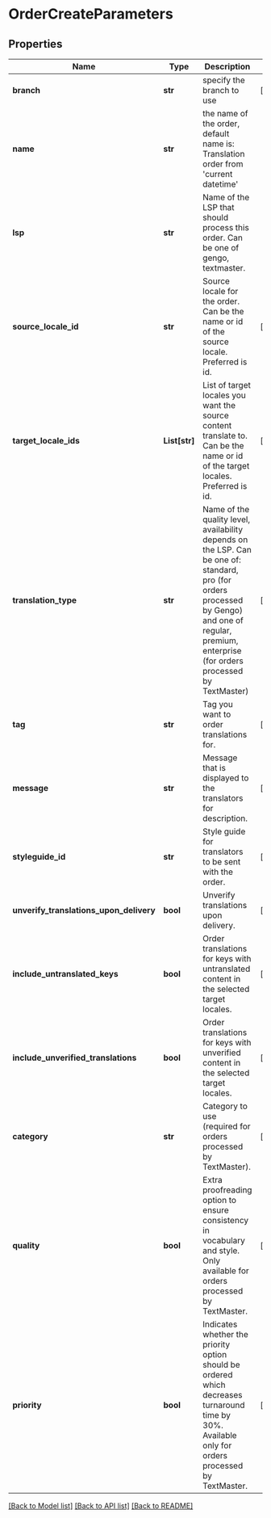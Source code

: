 # OrderCreateParameters

## Properties
Name | Type | Description | Notes
------------ | ------------- | ------------- | -------------
**branch** | **str** | specify the branch to use | [optional] 
**name** | **str** | the name of the order, default name is: Translation order from &#39;current datetime&#39; | 
**lsp** | **str** | Name of the LSP that should process this order. Can be one of gengo, textmaster. | 
**source_locale_id** | **str** | Source locale for the order. Can be the name or id of the source locale. Preferred is id. | [optional] 
**target_locale_ids** | **List[str]** | List of target locales you want the source content translate to. Can be the name or id of the target locales. Preferred is id. | [optional] 
**translation_type** | **str** | Name of the quality level, availability depends on the LSP. Can be one of:  standard, pro (for orders processed by Gengo) and one of regular, premium, enterprise (for orders processed by TextMaster) | [optional] 
**tag** | **str** | Tag you want to order translations for. | [optional] 
**message** | **str** | Message that is displayed to the translators for description. | [optional] 
**styleguide_id** | **str** | Style guide for translators to be sent with the order. | [optional] 
**unverify_translations_upon_delivery** | **bool** | Unverify translations upon delivery. | [optional] 
**include_untranslated_keys** | **bool** | Order translations for keys with untranslated content in the selected target locales. | [optional] 
**include_unverified_translations** | **bool** | Order translations for keys with unverified content in the selected target locales. | [optional] 
**category** | **str** | Category to use (required for orders processed by TextMaster). | [optional] 
**quality** | **bool** | Extra proofreading option to ensure consistency in vocabulary and style. Only available for orders processed by TextMaster. | [optional] 
**priority** | **bool** | Indicates whether the priority option should be ordered which decreases turnaround time by 30%. Available only for orders processed by TextMaster. | [optional] 

[[Back to Model list]](../README.md#documentation-for-models) [[Back to API list]](../README.md#documentation-for-api-endpoints) [[Back to README]](../README.md)


